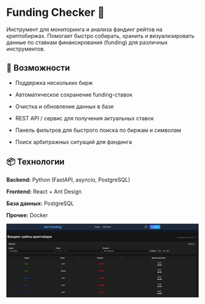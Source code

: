 # Funding Checker 💸

Инструмент для мониторинга и анализа фандинг рейтов на криптобиржах.
Помогает быстро собирать, хранить и визуализировать данные по ставкам финансирования (funding) для различных инструментов.


## 🚀 Возможности

- Поддержка нескольких бирж

- Автоматическое сохранение funding-ставок

- Очистка и обновление данных в базе

- REST API / сервис для получения актуальных ставок

- Панель фильтров для быстрого поиска по биржам и символам

- Поиск арбитражных ситуаций для фандинга


## 📦 Технологии

**Backend:** Python (FastAPI, asyncio, PostgreSQL)

**Frontend:** React + Ant Design

**База данных:** PostgreSQL

**Прочее:** Docker

![alt text](image.png)